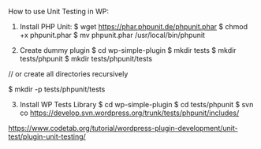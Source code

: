 How to use Unit Testing in WP:

1. Install PHP Unit:
$ wget https://phar.phpunit.de/phpunit.phar
$ chmod +x phpunit.phar
$ mv phpunit.phar /usr/local/bin/phpunit

2. Create dummy plugin
$ cd wp-simple-plugin
$ mkdir tests
$ mkdir tests/phpunit
$ mkdir tests/phpunit/tests

// or create all directories recursively

$ mkdir -p tests/phpunit/tests 

3. Install WP Tests Library
$ cd wp-simple-plugin
$ cd tests/phpunit
$ svn co https://develop.svn.wordpress.org/trunk/tests/phpunit/includes/






https://www.codetab.org/tutorial/wordpress-plugin-development/unit-test/plugin-unit-testing/







